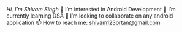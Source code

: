 *Hi, I’m Shivam Singh*
👀 I’m interested in Android Development
🌱 I’m currently learning DSA
💞️ I’m looking to collaborate on any android application
📫 How to reach me: shivam123ortan@gmail.com
